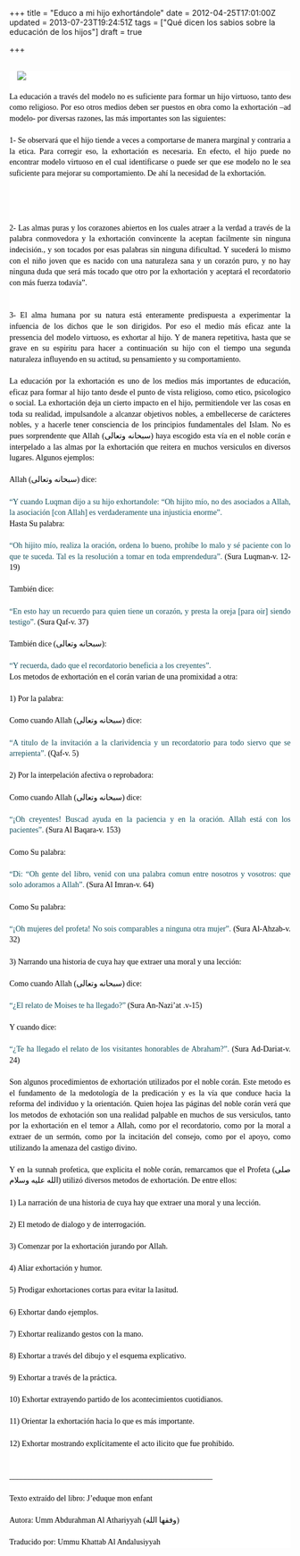 +++
title = "Educo a mi hijo exhortándole"
date = 2012-04-25T17:01:00Z
updated = 2013-07-23T19:24:51Z
tags = ["Qué dicen los sabios sobre la educación de los hijos"]
draft = true

+++

<div dir="ltr" style="text-align: left;" trbidi="on"><div style="text-align: justify;"><br /></div><div class="content clearfix" style="background-color: white; line-height: 1.4em; margin-bottom: 0px; margin-left: 0px; margin-right: 0px; margin-top: 0px; min-height: 3em; overflow-x: hidden; overflow-y: hidden; padding-bottom: 0px; padding-left: 0px; padding-right: 0px; padding-top: 0px; text-align: -webkit-auto;"><div style="margin-bottom: 0px; margin-left: 0px; margin-right: 0px; margin-top: 0px; padding-bottom: 0px; padding-left: 0px; padding-right: 0px; padding-top: 0px;"><div class="separator" style="clear: both; text-align: justify;"><a href="http://4.bp.blogspot.com/-AjBJ7To04fM/TuFGkCweEYI/AAAAAAAAAeQ/4oiW2-8ByOs/s1600/bismillah.jpg" imageanchor="1" style="margin-left: 1em; margin-right: 1em;"><img border="0" src="http://4.bp.blogspot.com/-AjBJ7To04fM/TuFGkCweEYI/AAAAAAAAAeQ/4oiW2-8ByOs/s1600/bismillah.jpg" /></a></div><div style="margin-bottom: auto; margin-left: auto; margin-right: auto; margin-top: auto; padding-bottom: 0px; padding-left: 0px; padding-right: 0px; padding-top: 0px; text-align: center; width: 643px;"><div style="text-align: justify;"><span style="color: #020003; font-family: Times, 'Times New Roman', serif; line-height: 1.4em; text-align: -webkit-auto;"><br /></span></div></div><div style="margin-bottom: auto; margin-left: auto; margin-right: auto; margin-top: auto; padding-bottom: 0px; padding-left: 0px; padding-right: 0px; padding-top: 0px; text-align: justify; width: 643px;"><div style="text-align: left;"><div style="text-align: justify;"><span style="color: #020003; font-family: Times, 'Times New Roman', serif; line-height: 1.4em; text-align: -webkit-auto;">La educación a través del modelo no es suficiente para formar un hijo virtuoso, tanto desde el punto de vista etico como religioso. Por eso otros medios deben ser puestos en obra como la exhortación –además de la presencia del modelo- por diversas razones, las más importantes son las siguientes:</span></div></div></div><div style="text-align: justify;"><span style="color: black; margin-bottom: 0px; margin-left: 0px; margin-right: 0px; margin-top: 0px; padding-bottom: 0px; padding-left: 0px; padding-right: 0px; padding-top: 0px;"><span style="font-family: Times, 'Times New Roman', serif; margin-bottom: 0px; margin-left: 0px; margin-right: 0px; margin-top: 0px; padding-bottom: 0px; padding-left: 0px; padding-right: 0px; padding-top: 0px;"><br style="margin-bottom: 0px; margin-left: 0px; margin-right: 0px; margin-top: 0px; padding-bottom: 0px; padding-left: 0px; padding-right: 0px; padding-top: 0px;" /></span></span></div><div style="text-align: justify;"><div style="text-align: left;"><div style="text-align: justify;"><span style="color: black; margin-bottom: 0px; margin-left: 0px; margin-right: 0px; margin-top: 0px; padding-bottom: 0px; padding-left: 0px; padding-right: 0px; padding-top: 0px;"><span style="font-family: Times, 'Times New Roman', serif; margin-bottom: 0px; margin-left: 0px; margin-right: 0px; margin-top: 0px; padding-bottom: 0px; padding-left: 0px; padding-right: 0px; padding-top: 0px;"><span style="line-height: 1.4em;">1- Se observará que el hijo tiende a veces a comportarse de manera marginal y contraria a la etica. Para corregir eso, la exhortación es necesaria. En efecto, el hijo puede no encontrar modelo virtuoso en el cual identificarse o puede ser que ese modelo no le sea suficiente para mejorar su comportamiento. De ahí la necesidad de la exhortación.</span><span style="line-height: 1.4em;">&nbsp;</span></span></span></div></div></div><br /><div style="text-align: justify;"><span style="font-family: Times, 'Times New Roman', serif;"><br /></span></div><span style="color: black; margin-bottom: 0px; margin-left: 0px; margin-right: 0px; margin-top: 0px; padding-bottom: 0px; padding-left: 0px; padding-right: 0px; padding-top: 0px;"><div style="text-align: justify;"><span style="font-family: Times, 'Times New Roman', serif;"><br /></span></div><span style="font-family: Times, 'Times New Roman', serif; margin-bottom: 0px; margin-left: 0px; margin-right: 0px; margin-top: 0px; padding-bottom: 0px; padding-left: 0px; padding-right: 0px; padding-top: 0px;"></span></span><br /><div style="text-align: justify;"><div style="text-align: left;"><div style="text-align: justify;"><span style="color: black; margin-bottom: 0px; margin-left: 0px; margin-right: 0px; margin-top: 0px; padding-bottom: 0px; padding-left: 0px; padding-right: 0px; padding-top: 0px;"><span style="font-family: Times, 'Times New Roman', serif; margin-bottom: 0px; margin-left: 0px; margin-right: 0px; margin-top: 0px; padding-bottom: 0px; padding-left: 0px; padding-right: 0px; padding-top: 0px;"><span style="line-height: 1.4em;">2- Las almas puras y los corazones abiertos en los cuales atraer a la verdad a través de la palabra conmovedora y la exhortación convincente la aceptan facilmente sin ninguna indecisión., y son tocados por esas palabras sin ninguna dificultad. Y sucederá lo mismo con el niño joven que es nacido con una naturaleza sana y un corazón puro, y no hay ninguna duda que será más tocado que otro por la exhortación y aceptará el recordatorio con más fuerza todavía”.</span><span style="line-height: 1.4em;">&nbsp;</span></span></span></div></div></div><span style="color: black; margin-bottom: 0px; margin-left: 0px; margin-right: 0px; margin-top: 0px; padding-bottom: 0px; padding-left: 0px; padding-right: 0px; padding-top: 0px;"><div style="text-align: justify;"><span style="font-family: Times, 'Times New Roman', serif;"><br /></span></div><span style="font-family: Times, 'Times New Roman', serif; margin-bottom: 0px; margin-left: 0px; margin-right: 0px; margin-top: 0px; padding-bottom: 0px; padding-left: 0px; padding-right: 0px; padding-top: 0px;"><div style="text-align: justify;"><br /></div><div style="text-align: justify;">3- El alma humana por su natura está enteramente predispuesta a experimentar la infuencia de los dichos que le son dirigidos. Por eso el medio más eficaz ante la pressencia del modelo virtuoso, es exhortar al hijo. Y de manera repetitiva, hasta que se grave en su espiritu para hacer a continuación su hijo con el tiempo una segunda naturaleza influyendo en su actitud, su pensamiento y su comportamiento.&nbsp;</div><div style="text-align: justify;"><br /></div><div style="text-align: justify;">La educación por la exhortación es uno de los medios más importantes de educación, eficaz para formar al hijo tanto desde el punto de vista religioso, como etico, psicologico o social. La exhortación deja un cierto impacto en el hijo, permitiendole ver las cosas en toda su realidad, impulsandole a alcanzar objetivos nobles, a embellecerse de carácteres nobles, y a hacerle tener consciencia de los principios fundamentales del Islam. No es pues sorprendente que Allah (سبحانه وتعالى) haya escogido esta vía en el noble corán e interpelado a las almas por la exhortación que reitera en muchos versiculos en diversos lugares. Algunos ejemplos:</div><div style="text-align: justify;"><br /></div><div style="text-align: justify;">Allah (سبحانه وتعالى) dice:</div><div style="text-align: justify;"><br /></div><span style="color: #134f5c; margin-bottom: 0px; margin-left: 0px; margin-right: 0px; margin-top: 0px; padding-bottom: 0px; padding-left: 0px; padding-right: 0px; padding-top: 0px;"><div style="text-align: justify;">“Y cuando Luqman dijo a su hijo exhortandole: “Oh hijito mío, no des asociados a Allah, la asociación [con Allah] es verdaderamente una injusticia enorme”.&nbsp;</div></span><div style="text-align: justify;">Hasta Su palabra:</div><div style="text-align: justify;"><br /></div><span style="color: #134f5c; margin-bottom: 0px; margin-left: 0px; margin-right: 0px; margin-top: 0px; padding-bottom: 0px; padding-left: 0px; padding-right: 0px; padding-top: 0px;"><div style="text-align: justify;"><span style="color: #134f5c; margin: 0px; padding: 0px;">“Oh hijito mío, realiza la oración, ordena lo bueno, prohíbe lo malo y sé paciente con lo que te suceda. Tal es la resolución a tomar en toda emprendedura”.</span><span style="color: black;">&nbsp;(Sura Luqman-v. 12-19)</span></div></span><div style="text-align: justify;"><br /></div><div style="text-align: justify;">También dice:</div><div style="text-align: justify;"><br /></div><span style="color: #134f5c; margin-bottom: 0px; margin-left: 0px; margin-right: 0px; margin-top: 0px; padding-bottom: 0px; padding-left: 0px; padding-right: 0px; padding-top: 0px;"><div style="text-align: justify;"><span style="color: #134f5c; margin: 0px; padding: 0px;">“En esto hay un recuerdo para quien tiene un corazón, y presta la oreja [para oir] siendo testigo”.</span><span style="color: black;">&nbsp;(Sura Qaf-v. 37)</span></div></span><div style="text-align: justify;"><br /></div><div style="text-align: justify;">También dice (سبحانه وتعالى):</div><div style="text-align: justify;"><br /></div><span style="color: #134f5c; margin-bottom: 0px; margin-left: 0px; margin-right: 0px; margin-top: 0px; padding-bottom: 0px; padding-left: 0px; padding-right: 0px; padding-top: 0px;"><div style="text-align: justify;">“Y recuerda, dado que el recordatorio beneficia a los creyentes”.&nbsp;</div></span><div style="text-align: justify;">Los metodos de exhortación en el corán varian de una promixidad a otra:</div><div style="text-align: justify;"><br /></div><div style="text-align: justify;">1) Por la palabra:</div><div style="text-align: justify;"><br /></div><div style="text-align: justify;">Como cuando Allah (سبحانه وتعالى) dice:</div><div style="text-align: justify;"><br /></div><span style="color: #134f5c; margin-bottom: 0px; margin-left: 0px; margin-right: 0px; margin-top: 0px; padding-bottom: 0px; padding-left: 0px; padding-right: 0px; padding-top: 0px;"><div style="text-align: justify;"><span style="color: #134f5c; margin: 0px; padding: 0px;">“A titulo de la invitación a la clarividencia y un recordatorio para todo siervo que se arrepienta”.</span><span style="color: black;">&nbsp;(Qaf-v. 5)</span></div></span><div style="text-align: justify;"><br /></div><div style="text-align: justify;">2) Por la interpelación afectiva o reprobadora:</div><div style="text-align: justify;"><br /></div><div style="text-align: justify;">Como cuando Allah (سبحانه وتعالى) dice:</div><div style="text-align: justify;"><br /></div><span style="color: #134f5c; margin-bottom: 0px; margin-left: 0px; margin-right: 0px; margin-top: 0px; padding-bottom: 0px; padding-left: 0px; padding-right: 0px; padding-top: 0px;"><div style="text-align: justify;"><span style="color: #134f5c; margin: 0px; padding: 0px;">“¡Oh creyentes! Buscad ayuda en la paciencia y en la oración. Allah está con los pacientes”.</span><span style="color: black;">&nbsp;(Sura Al Baqara-v. 153)</span></div></span><div style="text-align: justify;"><br /></div><div style="text-align: justify;">Como Su palabra:</div><div style="text-align: justify;"><br /></div><span style="color: #134f5c; margin-bottom: 0px; margin-left: 0px; margin-right: 0px; margin-top: 0px; padding-bottom: 0px; padding-left: 0px; padding-right: 0px; padding-top: 0px;"><div style="text-align: justify;"><span style="color: #134f5c; margin: 0px; padding: 0px;">“Di: “Oh gente del libro, venid con una palabra comun entre nosotros y vosotros: que solo adoramos a Allah”.</span><span style="color: black;">&nbsp;(Sura Al Imran-v. 64)</span></div></span><div style="text-align: justify;"><br /></div><div style="text-align: justify;">Como Su palabra:</div><div style="text-align: justify;"><br /></div><span style="color: #134f5c; margin-bottom: 0px; margin-left: 0px; margin-right: 0px; margin-top: 0px; padding-bottom: 0px; padding-left: 0px; padding-right: 0px; padding-top: 0px;"><div style="text-align: justify;"><span style="color: #134f5c; margin: 0px; padding: 0px;">“¡Oh mujeres del profeta! No sois comparables a ninguna otra mujer”.</span><span style="color: black;">&nbsp;(Sura Al-Ahzab-v. 32)</span></div></span><div style="text-align: justify;"><br /></div><div style="text-align: justify;">3) Narrando una historia de cuya hay que extraer una moral y una lección:</div><div style="text-align: justify;"><br /></div><div style="text-align: justify;">Como cuando Allah (سبحانه وتعالى) dice:</div><div style="text-align: justify;"><br /></div><span style="color: #134f5c; margin-bottom: 0px; margin-left: 0px; margin-right: 0px; margin-top: 0px; padding-bottom: 0px; padding-left: 0px; padding-right: 0px; padding-top: 0px;"><div style="text-align: justify;"><span style="color: #134f5c; margin: 0px; padding: 0px;">“¿El relato de Moises te ha llegado?”</span><span style="color: black;">&nbsp;(Sura An-Nazi’at .v-15)</span></div></span><div style="text-align: justify;"><br /></div><div style="text-align: justify;">Y cuando dice:</div><div style="text-align: justify;"><br /></div><span style="color: #134f5c; margin-bottom: 0px; margin-left: 0px; margin-right: 0px; margin-top: 0px; padding-bottom: 0px; padding-left: 0px; padding-right: 0px; padding-top: 0px;"><div style="text-align: justify;"><span style="color: #134f5c; margin: 0px; padding: 0px;">“¿Te ha llegado el relato de los visitantes honorables de Abraham?”.</span><span style="color: black;">&nbsp;(Sura Ad-Dariat-v. 24)</span></div></span><div style="text-align: justify;"><br /></div><div style="text-align: justify;">Son algunos procedimientos de exhortación utilizados por el noble corán. Este metodo es el fundamento de la medotología de la predicación y es la vía que conduce hacia la reforma del individuo y la orientación. Quien hojea las páginas del noble corán verá que los metodos de exhotación son una realidad palpable en muchos de sus versiculos, tanto por la exhortación en el temor a Allah, como por el recordatorio, como por la moral a extraer de un sermón, como por la incitación del consejo, como por el apoyo, como utilizando la amenaza del castigo divino.</div><div style="text-align: justify;"><br /></div><div style="text-align: justify;">Y en la sunnah profetica, que explicita el noble corán, remarcamos que el Profeta (صلى الله عليه وسلام) utilizó diversos metodos de exhortación. De entre ellos:</div><div style="text-align: justify;"><br /></div><div style="text-align: justify;">1) La narración de una historia de cuya hay que extraer una moral y una lección.</div><div style="text-align: justify;"><br /></div><div style="text-align: justify;">2) El metodo de dialogo y de interrogación.</div><div style="text-align: justify;"><br /></div><div style="text-align: justify;">3) Comenzar por la exhortación jurando por Allah.</div><div style="text-align: justify;"><br /></div><div style="text-align: justify;">4) Aliar exhortación y humor.</div><div style="text-align: justify;"><br /></div><div style="text-align: justify;">5) Prodigar exhortaciones cortas para evitar la lasitud.</div><div style="text-align: justify;"><br /></div><div style="text-align: justify;">6) Exhortar dando ejemplos.</div><div style="text-align: justify;"><br /></div><div style="text-align: justify;">7) Exhortar realizando gestos con la mano.</div><div style="text-align: justify;"><br /></div><div style="text-align: justify;">8) Exhortar a través del dibujo y el esquema explicativo.</div><div style="text-align: justify;"><br /></div><div style="text-align: justify;">9) Exhortar a través de la práctica.</div><div style="text-align: justify;"><br /></div><div style="text-align: justify;">10) Exhortar extrayendo partido de los acontecimientos cuotidianos.</div><div style="text-align: justify;"><br /></div><div style="text-align: justify;">11) Orientar la exhortación hacia lo que es más importante.</div><div style="text-align: justify;"><br /></div><div style="text-align: justify;">12) Exhortar mostrando explícitamente el acto ilicito que fue prohibido.</div><div style="text-align: justify;"><br /></div><div style="text-align: justify;"><br /></div><div style="text-align: justify;">____________________________________________________</div><div style="text-align: justify;"><br /></div><div style="text-align: justify;">Texto extraído del libro: J’eduque mon enfant</div><div style="text-align: justify;"><br /></div><div style="text-align: justify;">Autora: Umm Abdurahman Al Athariyyah (وفقها الله)</div><div style="text-align: justify;"><br /></div><div style="text-align: justify;">Traducido por: Ummu Khattab Al Andalusiyyah</div></span></span></div></div><div style="text-align: justify;"><br class="Apple-interchange-newline" /></div></div>
